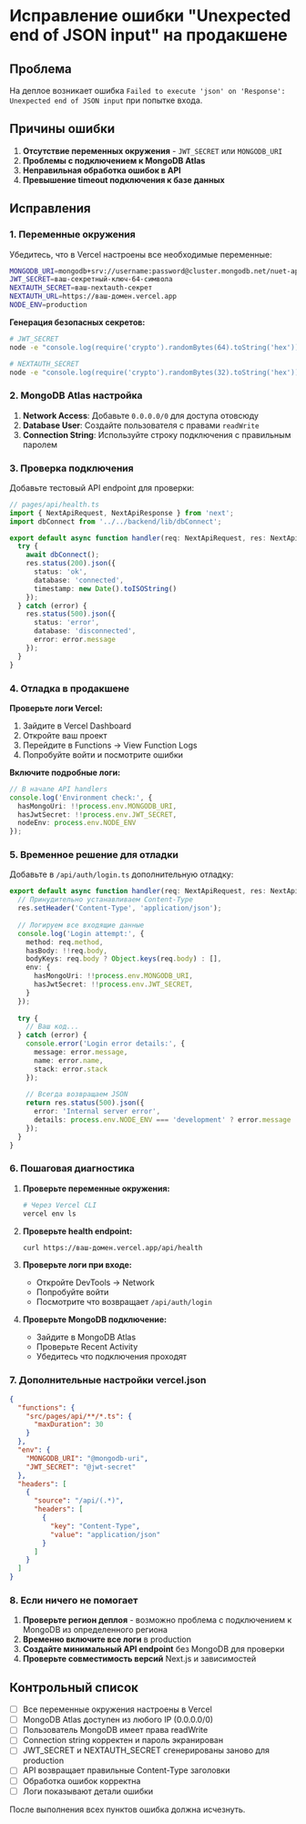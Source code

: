 # Исправление ошибки "Unexpected end of JSON input" на продакшене

## Проблема
На деплое возникает ошибка `Failed to execute 'json' on 'Response': Unexpected end of JSON input` при попытке входа.

## Причины ошибки
1. **Отсутствие переменных окружения** - `JWT_SECRET` или `MONGODB_URI`
2. **Проблемы с подключением к MongoDB Atlas**
3. **Неправильная обработка ошибок в API**
4. **Превышение timeout подключения к базе данных**

## Исправления

### 1. Переменные окружения
Убедитесь, что в Vercel настроены все необходимые переменные:

```bash
MONGODB_URI=mongodb+srv://username:password@cluster.mongodb.net/nuet-app?retryWrites=true&w=majority
JWT_SECRET=ваш-секретный-ключ-64-символа
NEXTAUTH_SECRET=ваш-nextauth-секрет
NEXTAUTH_URL=https://ваш-домен.vercel.app
NODE_ENV=production
```

**Генерация безопасных секретов:**
```bash
# JWT_SECRET
node -e "console.log(require('crypto').randomBytes(64).toString('hex'))"

# NEXTAUTH_SECRET  
node -e "console.log(require('crypto').randomBytes(32).toString('hex'))"
```

### 2. MongoDB Atlas настройка
1. **Network Access**: Добавьте `0.0.0.0/0` для доступа отовсюду
2. **Database User**: Создайте пользователя с правами `readWrite`
3. **Connection String**: Используйте строку подключения с правильным паролем

### 3. Проверка подключения
Добавьте тестовый API endpoint для проверки:

```typescript
// pages/api/health.ts
import { NextApiRequest, NextApiResponse } from 'next';
import dbConnect from '../../backend/lib/dbConnect';

export default async function handler(req: NextApiRequest, res: NextApiResponse) {
  try {
    await dbConnect();
    res.status(200).json({ 
      status: 'ok', 
      database: 'connected',
      timestamp: new Date().toISOString()
    });
  } catch (error) {
    res.status(500).json({ 
      status: 'error', 
      database: 'disconnected',
      error: error.message 
    });
  }
}
```

### 4. Отладка в продакшене

**Проверьте логи Vercel:**
1. Зайдите в Vercel Dashboard
2. Откройте ваш проект
3. Перейдите в Functions → View Function Logs
4. Попробуйте войти и посмотрите ошибки

**Включите подробные логи:**
```typescript
// В начале API handlers
console.log('Environment check:', {
  hasMongoUri: !!process.env.MONGODB_URI,
  hasJwtSecret: !!process.env.JWT_SECRET,
  nodeEnv: process.env.NODE_ENV
});
```

### 5. Временное решение для отладки

Добавьте в `/api/auth/login.ts` дополнительную отладку:

```typescript
export default async function handler(req: NextApiRequest, res: NextApiResponse) {
  // Принудительно устанавливаем Content-Type
  res.setHeader('Content-Type', 'application/json');
  
  // Логируем все входящие данные
  console.log('Login attempt:', {
    method: req.method,
    hasBody: !!req.body,
    bodyKeys: req.body ? Object.keys(req.body) : [],
    env: {
      hasMongoUri: !!process.env.MONGODB_URI,
      hasJwtSecret: !!process.env.JWT_SECRET,
    }
  });
  
  try {
    // Ваш код...
  } catch (error) {
    console.error('Login error details:', {
      message: error.message,
      name: error.name,
      stack: error.stack
    });
    
    // Всегда возвращаем JSON
    return res.status(500).json({ 
      error: 'Internal server error',
      details: process.env.NODE_ENV === 'development' ? error.message : undefined
    });
  }
}
```

### 6. Пошаговая диагностика

1. **Проверьте переменные окружения:**
   ```bash
   # Через Vercel CLI
   vercel env ls
   ```

2. **Проверьте health endpoint:**
   ```bash
   curl https://ваш-домен.vercel.app/api/health
   ```

3. **Проверьте логи при входе:**
   - Откройте DevTools → Network
   - Попробуйте войти
   - Посмотрите что возвращает `/api/auth/login`

4. **Проверьте MongoDB подключение:**
   - Зайдите в MongoDB Atlas
   - Проверьте Recent Activity
   - Убедитесь что подключения проходят

### 7. Дополнительные настройки vercel.json

```json
{
  "functions": {
    "src/pages/api/**/*.ts": {
      "maxDuration": 30
    }
  },
  "env": {
    "MONGODB_URI": "@mongodb-uri",
    "JWT_SECRET": "@jwt-secret"  
  },
  "headers": [
    {
      "source": "/api/(.*)",
      "headers": [
        {
          "key": "Content-Type",
          "value": "application/json"
        }
      ]
    }
  ]
}
```

### 8. Если ничего не помогает

1. **Проверьте регион деплоя** - возможно проблема с подключением к MongoDB из определенного региона
2. **Временно включите все логи** в production
3. **Создайте минимальный API endpoint** без MongoDB для проверки
4. **Проверьте совместимость версий** Next.js и зависимостей

## Контрольный список

- [ ] Все переменные окружения настроены в Vercel
- [ ] MongoDB Atlas доступен из любого IP (0.0.0.0/0)
- [ ] Пользователь MongoDB имеет права readWrite  
- [ ] Connection string корректен и пароль экранирован
- [ ] JWT_SECRET и NEXTAUTH_SECRET сгенерированы заново для production
- [ ] API возвращает правильные Content-Type заголовки
- [ ] Обработка ошибок корректна
- [ ] Логи показывают детали ошибки

После выполнения всех пунктов ошибка должна исчезнуть.
